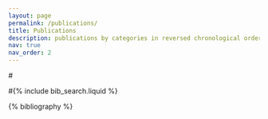 ```yaml
---
layout: page
permalink: /publications/
title: Publications
description: publications by categories in reversed chronological order. generated by jekyll-scholar.
nav: true
nav_order: 2
---
```


<!-- _pages/publications.md -->

#<!-- Bibsearch Feature -->

#{% include bib_search.liquid %}

<div class="publications">

{% bibliography %}

</div>
